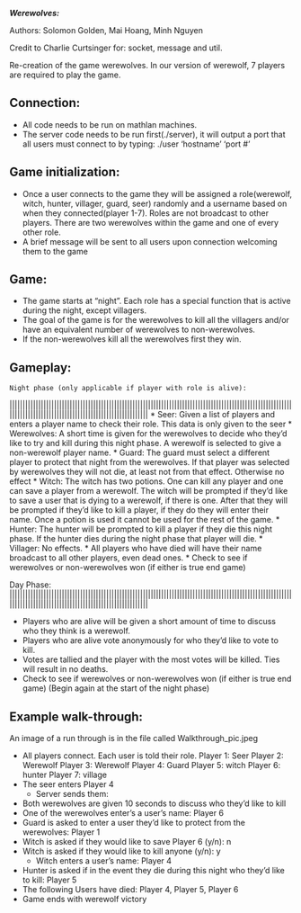 ***Werewolves:***

Authors: Solomon Golden, Mai Hoang, Minh Nguyen

Credit to Charlie Curtsinger for: socket, message and util.

Re-creation of the game werewolves.
In our version of werewolf, 7 players are required to play the game.


Connection:
--------------------------------------------------
* All code needs to be run on mathlan machines.
* The server code needs to be run first(./server), it will output a port that all users must connect to by typing: ./user ‘hostname’ ‘port #’

Game initialization:
--------------------------------------------------
* Once a user connects to the game they will be assigned a role(werewolf, witch, hunter, villager, guard, seer) randomly and a username based on when they connected(player 1-7). Roles are not broadcast to other players. There are two werewolves within the game and one of every other role.
* A brief message will be sent to all users upon connection welcoming them to the game

Game:
---------------------------------------------------
* The game starts at “night”. Each role has a special function that is active during the night, except villagers.
* The goal of the game is for the werewolves to kill all the villagers and/or have an equivalent number of werewolves to non-werewolves.
* If the non-werewolves kill all the werewolves first they win.

Gameplay:
--------------------------------------------------
	Night phase (only applicable if player with role is alive):
|||||||||||||||||||||||||||||||||||||||||||||||||||||||||||||||||||||||||||||||||||||||||||||||||||||||||||||||||||||||||||||||||||||||||||||||||||||||||||||||||
		* Seer: Given a list of players and enters a player name to check their role. This                          data is only given to the seer
		* Werewolves: A short time is given for the werewolves to decide who they’d like to try and kill during this night phase. A werewolf is selected to give a non-werewolf player name.
		* Guard: The guard must select a different player to protect that night from the werewolves. If that player was selected by werewolves they will not die, at least not from that effect. Otherwise no effect
		* Witch: The witch has two potions. One can kill any player and one can save a player from a werewolf. The witch will be prompted if they’d like to save a user that is dying to a werewolf, if there is one. After that they will be prompted if they’d like to kill a player, if they do they will enter their name. Once a potion is used it cannot be used for the rest of the game.
		* Hunter: The hunter will be prompted to kill a player if they die this night phase. If the hunter dies during the night phase that player will die.
		* Villager: No effects.
		* All players who have died will have their name broadcast to all other players, even dead ones.
		* Check to see if werewolves or non-werewolves won (if either is true end game)

Day Phase:
|||||||||||||||||||||||||||||||||||||||||||||||||||||||||||||||||||||||||||||||||||||||||||||||||||||||||||||||||||||||||||||||||||||||||||||||||||||||||||||||||
* Players who are alive will be given a short amount of time to discuss who they think is a werewolf.
* Players who are alive vote anonymously for who they’d like to vote to kill.
* Votes are tallied and the player with the most votes will be killed. Ties will result in no deaths.
* Check to see if werewolves or non-werewolves won (if either is true end game)
(Begin again at the start of the night phase)


Example walk-through:
-------------------------------------------------------------------
An image of a run through is in the file called Walkthrough_pic.jpeg

* All players connect. Each user is told their role.
Player 1: Seer
Player 2: Werewolf
Player 3: Werewolf
Player 4: Guard
Player 5: witch
Player 6: hunter
Player 7: village
* The seer enters Player 4
	* Server sends them: 
* Both werewolves are given 10 seconds to discuss who they’d like to kill
* One of the werewolves enter’s a user’s name: Player 6
* Guard is asked to enter a user they’d like to protect from the werewolves: Player 1
* Witch is asked if they would like to save Player 6 (y/n): n
* Witch is asked if they would like to kill anyone (y/n): y
	* Witch enters a user’s name: Player 4
* Hunter is asked if in the event they die during this night who they’d like to kill: Player 5
* The following Users have died: Player 4, Player 5, Player 6
* Game ends with werewolf victory
